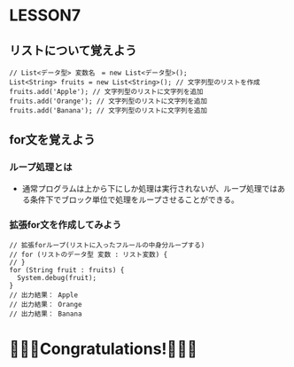# LESSON7
## リストについて覚えよう
```apex
// List<データ型> 変数名　= new List<データ型>();
List<String> fruits = new List<String>(); // 文字列型のリストを作成
fruits.add('Apple'); // 文字列型のリストに文字列を追加
fruits.add('Orange'); // 文字列型のリストに文字列を追加
fruits.add('Banana'); // 文字列型のリストに文字列を追加
```

## for文を覚えよう
### ループ処理とは
- 通常プログラムは上から下にしか処理は実行されないが、ループ処理ではある条件下でブロック単位で処理をループさせることができる。
### 拡張for文を作成してみよう
```apex
// 拡張forループ(リストに入ったフルールの中身分ループする)
// for (リストのデータ型 変数 : リスト変数) {
// }
for (String fruit : fruits) { 
  System.debug(fruit);
}
// 出力結果： Apple
// 出力結果： Orange
// 出力結果： Banana
```

# 🎉🎉🎉Congratulations!🎉🎉🎉
